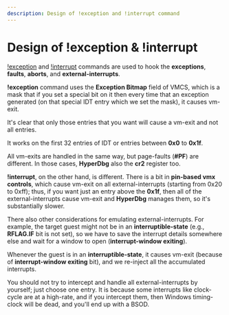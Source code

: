 ```yaml
---
description: Design of !exception and !interrupt command
---
```


# Design of !exception & !interrupt

[!exception](https://docs.hyperdbg.org/commands/extension-commands/exception) and [!interrupt](https://docs.hyperdbg.org/commands/extension-commands/interrupt) commands are used to hook the **exceptions**, **faults**, **aborts**, and **external-interrupts**.

**!exception** command uses the **Exception Bitmap** field of VMCS, which is a mask that if you set a special bit on it then every time that an exception generated (on that special IDT entry which we set the mask), it causes vm-exit.

It's clear that only those entries that you want will cause a vm-exit and not all entries.

It works on the first 32 entries of IDT or entries between **0x0** to **0x1f**.

All vm-exits are handled in the same way, but page-faults (**#PF**) are different. In those cases, **HyperDbg** also the **cr2** register too.

**!interrupt**, on the other hand, is different. There is a bit in **pin-based vmx controls**, which cause vm-exit on all external-interrupts (starting from 0x20 to 0xff); thus, if you want just an entry above the **0x1f**, then all of the external-interrupts cause vm-exit and **HyperDbg** manages them, so it's substantially slower.

There also other considerations for emulating external-interrupts. For example, the target guest might not be in an **interruptible-state** (e.g., **RFLAG.IF** bit is not set), so we have to save the interrupt details somewhere else and wait for a window to open (**interrupt-window exiting**).

Whenever the guest is in an **interruptible-state**, it causes vm-exit (because of **interrupt-window exiting** bit), and we re-inject all the accumulated interrupts.

You should not try to intercept and handle all external-interrupts by yourself; just choose one entry. It is because some interrupts like clock-cycle are at a high-rate, and if you intercept them, then Windows timing-clock will be dead, and you'll end up with a BSOD.
